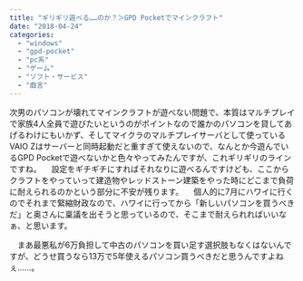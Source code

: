 ```yaml
---
title: "ギリギリ遊べる……のか？＞GPD Pocketでマインクラフト"
date: "2018-04-24"
categories: 
  - "windows"
  - "gpd-pocket"
  - "pc系"
  - "ゲーム"
  - "ソフト・サービス"
  - "戯言"
---
```


次男のパソコンが壊れてマインクラフトが遊べない問題で、本質はマルチプレイで家族4人全員で遊びたいというのがポイントなので誰かのパソコンを貸してあげるわけにもいかず、そしてマイクラのマルチプレイサーバとして使っているVAIO Zはサーバーと同時起動だと重すぎて使えないので、なんとか今遊んでいるGPD Pocketで遊べないかと色々やってみたんですが、これギリギリのラインですね。 　設定をギチギチにすればそれなりに遊べるんですけども、ここからクラフトをやっていって建造物やレッドストーン建築をやった時にどこまで負荷に耐えられるのかという部分に不安が残ります。 　個人的に7月にハワイに行くのでそれまで緊縮財政なので、ハワイに行ってから「新しいパソコンを買うべきだ」と奥さんに稟議を出そうと思っているので、そこまで耐えられればいいなぁ、と思います。

　まあ最悪私が6万負担して中古のパソコンを買い足す選択肢もなくはないんですが、どうせ買うなら13万で5年使えるパソコン買うべきだと思うんですよねぇ……。
